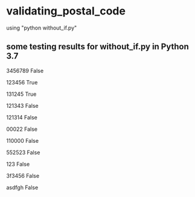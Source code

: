 # validating_postal_code
using "python without_if.py" 
## some testing results for without_if.py in Python 3.7 

3456789
False

123456
True
 
131245
True
 
121343
False
 
121314
False
 
00022
False

110000
False

552523
False

123
False
 
3f3456
False

asdfgh
False


